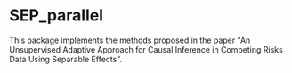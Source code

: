 # SEP_parallel
This package implements the methods proposed in the paper "An Unsupervised Adaptive Approach for Causal Inference in Competing Risks Data Using Separable Effects".
